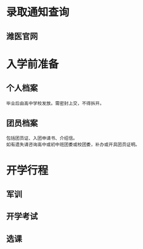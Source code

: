 # 录取通知查询
  ## 潍医官网
  
  
# 入学前准备
  ## 个人档案
    毕业后由高中学校发放。需密封上交，不得拆开。
  ## 团员档案
    包括团员证、入团申请书、介绍信。
    如有遗失请咨询高中或初中班团委或校团委，补办或开具团员证明。


# 开学行程
  ## 军训
  ## 开学考试
  ## 选课









